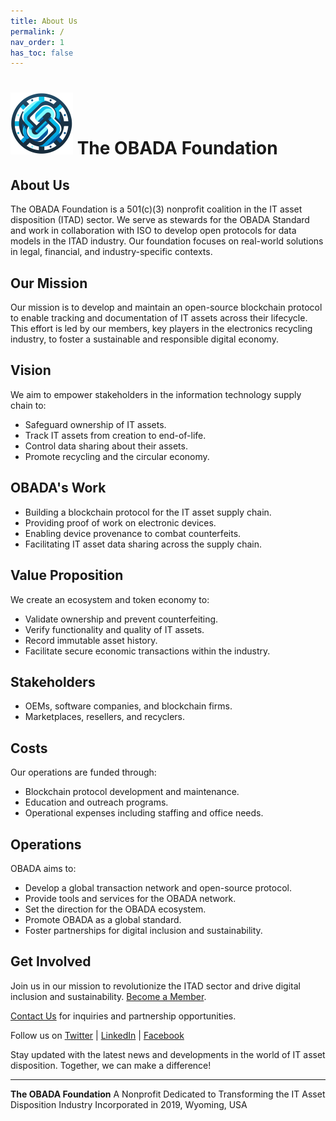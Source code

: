 ```yaml
---
title: About Us
permalink: /
nav_order: 1
has_toc: false
---
```



# ![OBADA Foundation Logo](assets/images/obada-foundation-sm.png)  The OBADA Foundation  

## About Us

The OBADA Foundation is a 501(c)(3) nonprofit coalition in the IT asset disposition (ITAD) sector. We serve as stewards for the OBADA Standard and work in collaboration with ISO to develop open protocols for data models in the ITAD industry. Our foundation focuses on real-world solutions in legal, financial, and industry-specific contexts.

## Our Mission

Our mission is to develop and maintain an open-source blockchain protocol to enable tracking and documentation of IT assets across their lifecycle. This effort is led by our members, key players in the electronics recycling industry, to foster a sustainable and responsible digital economy.

## Vision

We aim to empower stakeholders in the information technology supply chain to:

- Safeguard ownership of IT assets.
- Track IT assets from creation to end-of-life.
- Control data sharing about their assets.
- Promote recycling and the circular economy.

## OBADA's Work

- Building a blockchain protocol for the IT asset supply chain.
- Providing proof of work on electronic devices.
- Enabling device provenance to combat counterfeits.
- Facilitating IT asset data sharing across the supply chain.

## Value Proposition

We create an ecosystem and token economy to:

- Validate ownership and prevent counterfeiting.
- Verify functionality and quality of IT assets.
- Record immutable asset history.
- Facilitate secure economic transactions within the industry.

## Stakeholders

- OEMs, software companies, and blockchain firms.
- Marketplaces, resellers, and recyclers.

## Costs

Our operations are funded through:

- Blockchain protocol development and maintenance.
- Education and outreach programs.
- Operational expenses including staffing and office needs.

## Operations

OBADA aims to:

- Develop a global transaction network and open-source protocol.
- Provide tools and services for the OBADA network.
- Set the direction for the OBADA ecosystem.
- Promote OBADA as a global standard.
- Foster partnerships for digital inclusion and sustainability.

## Get Involved

Join us in our mission to revolutionize the ITAD sector and drive digital inclusion and sustainability. [Become a Member](link-to-membership-page).

[Contact Us](mailto:bizops@obada.io) for inquiries and partnership opportunities.

Follow us on [Twitter](https://twitter.com/obadafoundation) | [LinkedIn](https://linkedin.com/company/obadafoundation) | [Facebook](https://facebook.com/obadafoundation)

Stay updated with the latest news and developments in the world of IT asset disposition. Together, we can make a difference!

---

**The OBADA Foundation**
A Nonprofit Dedicated to Transforming the IT Asset Disposition Industry
Incorporated in 2019, Wyoming, USA
